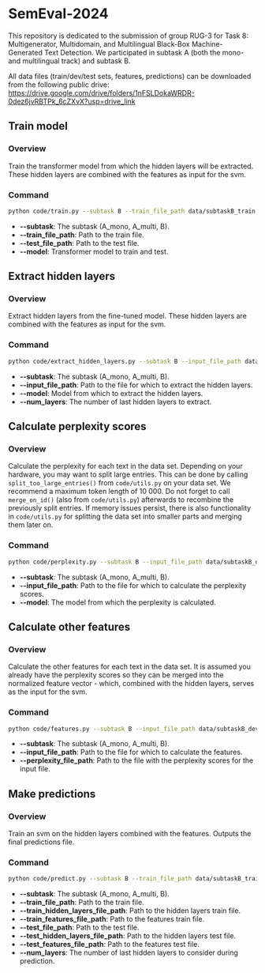 # SemEval-2024
This repository is dedicated to the submission of group RUG-3 for Task 8: Multigenerator, Multidomain, and Multilingual Black-Box Machine-Generated Text Detection.
We participated in subtask A (both the mono- and multilingual track) and subtask B.

All data files (train/dev/test sets, features, predictions) can be downloaded from the following public drive: https://drive.google.com/drive/folders/1nFSLDokaWRDR-0dez6jvRBTPk_6cZXvX?usp=drive_link

## Train model

### Overview
Train the transformer model from which the hidden layers will be extracted.
These hidden layers are combined with the features as input for the svm.

### Command

```sh
python code/train.py --subtask B --train_file_path data/subtaskB_train.jsonl --test_file_path data/subtaskB_dev.jsonl --model FacebookAI/xlm-roberta-base
```

- **--subtask**: The subtask (A_mono, A_multi, B).
- **--train_file_path**: Path to the train file.
- **--test_file_path**: Path to the test file.
- **--model**: Transformer model to train and test.

## Extract hidden layers

### Overview
Extract hidden layers from the fine-tuned model.
These hidden layers are combined with the features as input for the svm.

### Command

```sh
python code/extract_hidden_layers.py --subtask B --input_file_path data/subtaskB_dev.jsonl --model FacebookAI/xlm-roberta-base/subtaskB/0/best/ --num_layers 4
```

- **--subtask**: The subtask (A_mono, A_multi, B).
- **--input_file_path**: Path to the file for which to extract the hidden layers.
- **--model**: Model from which to extract the hidden layers.
- **--num_layers**: The number of last hidden layers to extract.

## Calculate perplexity scores

### Overview
Calculate the perplexity for each text in the data set.
Depending on your hardware, you may want to split large entries. This can be done by calling
```split_too_large_entries()``` from ```code/utils.py``` on your data set. We recommend a maximum token length of 10 000. Do not forget
to call ```merge_on_id()``` (also from ```code/utils.py```) afterwards to recombine the previously split entries. If memory issues persist, there is also functionality in ```code/utils.py``` for splitting the data set into smaller parts and merging them later on.

### Command

```sh
python code/perplexity.py --subtask B --input_file_path data/subtaskB_dev.jsonl --model openai-community/gpt2-xl  
```

- **--subtask**: The subtask (A_mono, A_multi, B).
- **--input_file_path**: Path to the file for which to calculate the perplexity scores.
- **--model**: The model from which the perplexity is calculated.

## Calculate other features

### Overview
Calculate the other features for each text in the data set. It is assumed you already have the perplexity scores so they can be merged into the normalized feature vector - which, combined with the hidden layers, serves as the input for the svm. 

### Command

```sh
python code/features.py --subtask B --input_file_path data/subtaskB_dev.jsonl --perplexity_file_path perplexities_data-subtaskB_dev.jsonl
```

- **--subtask**: The subtask (A_mono, A_multi, B).
- **--input_file_path**: Path to the file for which to calculate the features.
- **--perplexity_file_path**: Path to the file with the perplexity scores for the input file.

## Make predictions

### Overview
Train an svm on the hidden layers combined with the features.
Outputs the final predictions file.

### Command

```sh
python code/predict.py --subtask B --train_file_path data/subtaskB_train.jsonl --train_hidden_layers_file_path hidden_layers_data-subtaskB_train.jsonl --train_features_file_path features_data-subtaskB_train.jsonl --test_file_path data/subtaskB_dev.jsonl --test_hidden_layers_file_path hidden_layers_data-subtaskB_dev.jsonl --test_features_file_path features_data-subtaskB_dev.jsonl --num_layers 2 
```

- **--subtask**: The subtask (A_mono, A_multi, B).
- **--train_file_path**: Path to the train file.
- **--train_hidden_layers_file_path**: Path to the hidden layers train file.
- **--train_features_file_path**: Path to the features train file.
- **--test_file_path**: Path to the test file.
- **--test_hidden_layers_file_path**: Path to the hidden layers test file.
- **--test_features_file_path**: Path to the features test file.
- **--num_layers**: The number of last hidden layers to consider during prediction.

